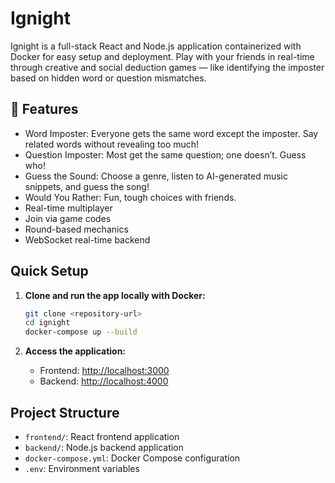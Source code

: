# Ignight

Ignight is a full-stack React and Node.js application containerized with Docker for easy setup and deployment.
Play with your friends in real-time through creative and social deduction games — like identifying the imposter based on hidden word or question mismatches.

## 🌟 Features

- Word Imposter: Everyone gets the same word except the imposter. Say related words without revealing too much!
- Question Imposter: Most get the same question; one doesn’t. Guess who!
- Guess the Sound: Choose a genre, listen to AI-generated music snippets, and guess the song!
- Would You Rather: Fun, tough choices with friends.
- Real-time multiplayer
- Join via game codes
- Round-based mechanics
- WebSocket real-time backend

## Quick Setup

1. **Clone and run the app locally with Docker:**

   ```bash
   git clone <repository-url>
   cd ignight
   docker-compose up --build
   ```

2. **Access the application:**
   - Frontend: [http://localhost:3000](http://localhost:3000)
   - Backend: [http://localhost:4000](http://localhost:4000)

## Project Structure

- `frontend/`: React frontend application
- `backend/`: Node.js backend application
- `docker-compose.yml`: Docker Compose configuration
- `.env`: Environment variables
